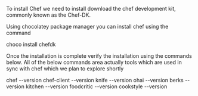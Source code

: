 To install Chef we need to install download the chef development kit, commonly known as the Chef-DK.

Using chocolatey package manager you can install chef using the command 

choco install chefdk

Once the installation is complete verify the installation using the commands below.
All of the below commands area actually tools which are used in sync with chef which we plan to explore shortly


chef --version 
chef-client --version 
knife --version 
ohai --version 
berks --version 
kitchen --version 
foodcritic --version 
cookstyle --version
